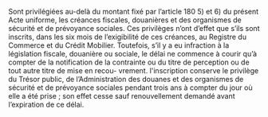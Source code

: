 Sont privilégiées au-delà du montant fixé par l’article 180 5) et 6) du présent Acte
uniforme, les créances fiscales, douanières et des organismes de sécurité et de prévoyance
sociales.
Ces privilèges n’ont d’effet que s’ils sont inscrits, dans les six mois de l’exigibilité de ces
créances, au Registre du Commerce et du Crédit Mobilier. Toutefois, s’il y a eu infraction à la
législation fiscale, douanière ou sociale, le délai ne commence à courir qu’à compter de la
notification de la contrainte ou du titre de perception ou de tout autre titre de mise en recou-
vrement.
l'inscription conserve le privilège du Trésor public, de l’Administration des douanes et des
organismes de sécurité et de prévoyance sociales pendant trois ans à compter du jour où elle a
été prise ; son effet cesse sauf renouvellement demandé avant l’expiration de ce délai.